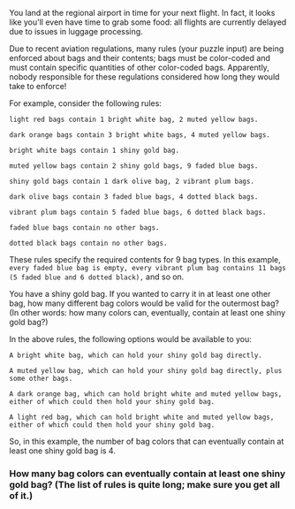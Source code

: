 You land at the regional airport in time for your next flight. In fact, it looks like you'll even have time to grab some food: all flights are currently delayed due to issues in luggage processing.

Due to recent aviation regulations, many rules (your puzzle input) are being enforced about bags and their contents; bags must be color-coded and must contain specific quantities of other color-coded bags. Apparently, nobody responsible for these regulations considered how long they would take to enforce!

For example, consider the following rules:

```
light red bags contain 1 bright white bag, 2 muted yellow bags.

dark orange bags contain 3 bright white bags, 4 muted yellow bags.

bright white bags contain 1 shiny gold bag.

muted yellow bags contain 2 shiny gold bags, 9 faded blue bags.

shiny gold bags contain 1 dark olive bag, 2 vibrant plum bags.

dark olive bags contain 3 faded blue bags, 4 dotted black bags.

vibrant plum bags contain 5 faded blue bags, 6 dotted black bags.

faded blue bags contain no other bags.

dotted black bags contain no other bags.
```
These rules specify the required contents for 9 bag types. In this example, `every faded blue bag is empty, every vibrant plum bag contains 11 bags (5 faded blue and 6 dotted black),` and so on.

You have a shiny gold bag. If you wanted to carry it in at least one other bag, how many different bag colors would be valid for the outermost bag? (In other words: how many colors can, eventually, contain at least one shiny gold bag?)

In the above rules, the following options would be available to you:
```
A bright white bag, which can hold your shiny gold bag directly.

A muted yellow bag, which can hold your shiny gold bag directly, plus some other bags.

A dark orange bag, which can hold bright white and muted yellow bags, either of which could then hold your shiny gold bag.

A light red bag, which can hold bright white and muted yellow bags, either of which could then hold your shiny gold bag.
```
So, in this example, the number of bag colors that can eventually contain at least one shiny gold bag is 4.

### How many bag colors can eventually contain at least one shiny gold bag? (The list of rules is quite long; make sure you get all of it.)